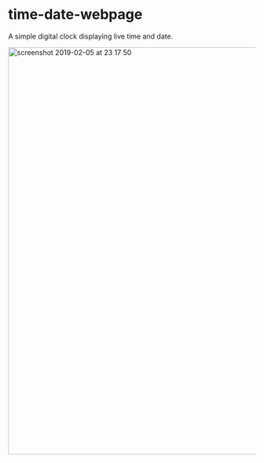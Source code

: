# time-date-webpage
A simple digital clock displaying live time and date.

<img width="829" alt="screenshot 2019-02-05 at 23 17 50" src="https://user-images.githubusercontent.com/7544317/52310970-2b071700-299d-11e9-9533-681c8ef346c3.png">
